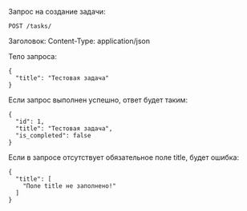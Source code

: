 

Запрос на создание задачи: 
```plaintext
POST /tasks/
```
Заголовок: 
Content-Type: application/json

Тело запроса: 

```plaintext
{
  "title": "Тестовая задача"
}
```
Если запрос выполнен успешно, ответ будет таким:

```plaintext
{
  "id": 1,
  "title": "Тестовая задача",
  "is_completed": false
}
```
Если в запросе отсутствует обязательное поле title, будет ошибка: 

```plaintext
{
  "title": [
    "Поле title не заполнено!"
  ]
}
```
